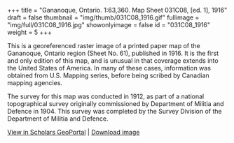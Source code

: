 +++
title = "Gananoque, Ontario. 1:63,360. Map Sheet 031C08, [ed. 1], 1916"
draft = false
thumbnail = "img/thumb/031C08_1916.gif"
fullimage = "img/full/031C08_1916.jpg"
showonlyimage = false
id = "031C08_1916"
weight = 5
+++

This is a georeferenced raster image of a printed paper map of the Gananoque, Ontario region (Sheet No. 61), published in 1916. It is the first and only edition of this map, and is unusual in that coverage extends into the United States of America. In many of these cases, information was obtained from U.S. Mapping series, before being scribed by Canadian mapping agencies.
<!--more-->

The survey for this map was conducted in 1912, as part of a national topographical survey originally commissioned by Department of Militia and Defence in 1904. This survey was completed by the Survey Division of the Department of Militia and Defence.

[View in Scholars GeoPortal](http://geo.scholarsportal.info/#r/details/_uri@=HTDP63360K031C08_1916TIFF&_add:true) | [Download image](http://ocul.on.ca/topomaps/map-images/HTDP63360K031C08_1916TIFF.jpg)